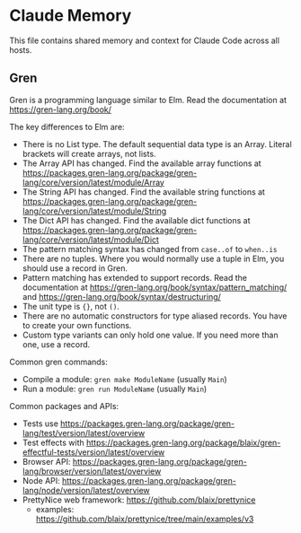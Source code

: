 # Claude Memory

This file contains shared memory and context for Claude Code across all hosts.

## Gren

Gren is a programming language similar to Elm.
Read the documentation at https://gren-lang.org/book/

The key differences to Elm are:

* There is no List type. The default sequential data type is an Array. Literal brackets will create arrays, not lists.
* The Array API has changed. Find the available array functions at https://packages.gren-lang.org/package/gren-lang/core/version/latest/module/Array
* The String API has changed. Find the available string functions at https://packages.gren-lang.org/package/gren-lang/core/version/latest/module/String
* The Dict API has changed. Find the available dict functions at https://packages.gren-lang.org/package/gren-lang/core/version/latest/module/Dict
* The pattern matching syntax has changed from `case..of` to `when..is`
* There are no tuples. Where you would normally use a tuple in Elm, you should use a record in Gren.
* Pattern matching has extended to support records. Read the documentation at https://gren-lang.org/book/syntax/pattern_matching/ and https://gren-lang.org/book/syntax/destructuring/
* The unit type is `{}`, not `()`.
* There are no automatic constructors for type aliased records. You have to create your own functions.
* Custom type variants can only hold one value. If you need more than one, use a record.

Common gren commands:

* Compile a module: `gren make ModuleName` (usually `Main`)
* Run a module: `gren run ModuleName` (usually `Main`)

Common packages and APIs:

* Tests use https://packages.gren-lang.org/package/gren-lang/test/version/latest/overview
* Test effects with https://packages.gren-lang.org/package/blaix/gren-effectful-tests/version/latest/overview
* Browser API: https://packages.gren-lang.org/package/gren-lang/browser/version/latest/overview
* Node API: https://packages.gren-lang.org/package/gren-lang/node/version/latest/overview
* PrettyNice web framework: https://github.com/blaix/prettynice
    * examples: https://github.com/blaix/prettynice/tree/main/examples/v3
